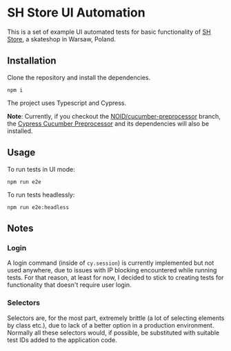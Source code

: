 # SH Store UI Automation

This is a set of example UI automated tests for basic functionality of [SH Store](https://shstore.eu/), a skateshop in Warsaw, Poland.

## Installation

Clone the repository and install the dependencies.

```
npm i
```

The project uses Typescript and Cypress.

**Note**: Currently, if you checkout the [NOID/cucumber-preprocessor](https://github.com/PrettyFloralBonnet/shstore-ui-automation/tree/NOID/cucumber-preprocessor) branch, the [Cypress Cucumber Preprocessor](https://github.com/badeball/cypress-cucumber-preprocessor) and its dependencies will also be installed.

## Usage

To run tests in UI mode:

```
npm run e2e
```

To run tests headlessly:

```
npm run e2e:headless
```

## Notes

### Login

A login command (inside of `cy.session`) is currently implemented but not used anywhere, due to issues with IP blocking encountered while running tests. For that reason, at least for now, I decided to stick to creating tests for functionality that doesn't require user login.

### Selectors

Selectors are, for the most part, extremely brittle (a lot of selecting elements by class etc.), due to lack of a better option in a production environment. Normally all these selectors would, if possible, be substituted with suitable test IDs added to the application code.

